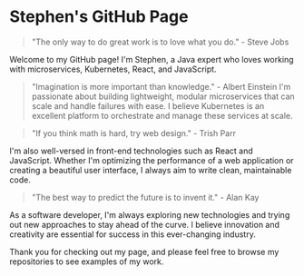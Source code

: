 # Stephen's GitHub Page

> "The only way to do great work is to love what you do." - Steve Jobs

Welcome to my GitHub page! I'm Stephen, a Java expert who loves working with microservices, Kubernetes, React, and JavaScript.

> "Imagination is more important than knowledge." - Albert Einstein
I'm passionate about building lightweight, modular microservices that can scale and handle failures with ease. I believe Kubernetes is an excellent platform to orchestrate and manage these services at scale.

> "If you think math is hard, try web design." - Trish Parr

I'm also well-versed in front-end technologies such as React and JavaScript. Whether I'm optimizing the performance of a web application or creating a beautiful user interface, I always aim to write clean, maintainable code.

> "The best way to predict the future is to invent it." - Alan Kay

As a software developer, I'm always exploring new technologies and trying out new approaches to stay ahead of the curve. I believe innovation and creativity are essential for success in this ever-changing industry.

Thank you for checking out my page, and please feel free to browse my repositories to see examples of my work.

